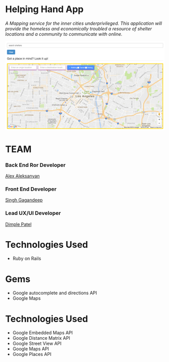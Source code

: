 # Helping Hand App

<i>A Mapping service for the inner cities underprivileged.
This application will provide the homeless and economically 
troubled a resource of shelter locations and a community to 
communicate with online.</i>

![screenshot](app/assets/images/Helping_Hand_Landing_Page.png)

# TEAM 

### Back End Ror Developer
<a href="alex1100.software">Alex Aleksanyan</a> 
<br/>
### Front End Developer
<a href="www.singhgallery.com">Singh Gagandeep</a>
<br/>
### Lead UX/UI Developer
<a href="#">Dimple Patel</a>

# Technologies Used
- Ruby on Rails

# Gems
- Google autocomplete and directions API
- Google Maps

# Technologies Used

- Google Embedded Maps API
- Google Distance Matrix API
- Google Street View API
- Google Maps API
- Google Places API
